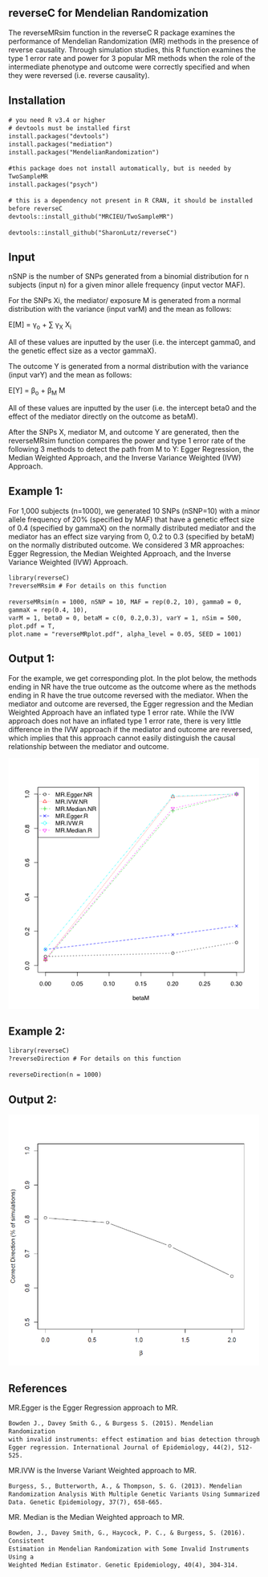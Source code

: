 
## reverseC for Mendelian Randomization
The reverseMRsim function in the reverseC R package examines the performance of Mendelian Randomization (MR) methods in the presence of reverse causality. Through simulation studies, this R function examines the type 1 error rate and power for 3 popular MR methods when the role of the intermediate phenotype and outcome were correctly specified and when they were reversed (i.e. reverse causality). 

## Installation
```
# you need R v3.4 or higher
# devtools must be installed first
install.packages("devtools") 
install.packages("mediation")
install.packages("MendelianRandomization") 

#this package does not install automatically, but is needed by TwoSampleMR
install.packages("psych")

# this is a dependency not present in R CRAN, it should be installed before reverseC
devtools::install_github("MRCIEU/TwoSampleMR") 

devtools::install_github("SharonLutz/reverseC")
```

## Input
nSNP is the number of SNPs generated from a binomial distribution for n subjects (input n) for a given minor allele frequency (input vector MAF).

For the SNPs Xi, the mediator/ exposure M is generated from a normal distribution with the variance (input varM) and the mean as follows:

E\[M\] = &gamma;<sub>o</sub> + &sum; &gamma;<sub>X</sub>  X<sub>i</sub> 

All of these values are inputted by the user (i.e. the intercept gamma0, and the genetic effect size as a vector gammaX).

The outcome Y is generated from a normal distribution with the variance (input varY) and the mean as follows:

E\[Y\] = &beta;<sub>o</sub> +  &beta;<sub>M</sub> M 

All of these values are inputted by the user (i.e. the intercept beta0 and the effect of the mediator directly on the outcome as betaM).

After the SNPs X, mediator M, and outcome Y are generated, then the reverseMRsim function compares the power and type 1 error rate of the following 3 methods to detect the path from M to Y: Egger Regression, the Median Weighted Approach, and the Inverse Variance Weighted (IVW) Approach.

## Example 1:
For 1,000 subjects (n=1000), we generated 10 SNPs (nSNP=10) with a minor allele frequency of 20% (specified by MAF) that have a genetic effect size of 0.4 (specified by gammaX) on the normally distributed mediator and the mediator has an effect size varying from 0, 0.2 to 0.3 (specified by betaM) on the normally distributed outcome. We considered 3 MR approaches: Egger Regression, the Median Weighted Approach, and the Inverse Variance Weighted (IVW) Approach.

```
library(reverseC)
?reverseMRsim # For details on this function

reverseMRsim(n = 1000, nSNP = 10, MAF = rep(0.2, 10), gamma0 = 0, gammaX = rep(0.4, 10), 
varM = 1, beta0 = 0, betaM = c(0, 0.2,0.3), varY = 1, nSim = 500, plot.pdf = T, 
plot.name = "reverseMRplot.pdf", alpha_level = 0.05, SEED = 1001)

```

## Output 1:
For the example, we get corresponding plot. In the plot below, the methods ending in NR have the true outcome as the outcome where as the methods ending in R have the true outcome reversed with the mediator. When the mediator and outcome are reversed, the Egger regression and the Median Weighted Approach have an inflated type 1 error rate. While the IVW approach does not have an inflated type 1 error rate, there is very little difference in the IVW approach if the mediator and outcome are reversed, which implies that this approach cannot easily distinguish the causal relationship between the mediator and outcome.


<img src="plots/reverseMRplot.png" width="500">

## Example 2:

```
library(reverseC)
?reverseDirection # For details on this function

reverseDirection(n = 1000)

```

## Output 2:
<img src="plots/reverseDirectionplot.png" width="500">



## References
MR.Egger is the Egger Regression approach to MR.<br/>
```
Bowden J., Davey Smith G., & Burgess S. (2015). Mendelian Randomization 
with invalid instruments: effect estimation and bias detection through 
Egger regression. International Journal of Epidemiology, 44(2), 512-525. 
```

MR.IVW is the Inverse Variant Weighted approach to MR.<br/>
```
Burgess, S., Butterworth, A., & Thompson, S. G. (2013). Mendelian 
Randomization Analysis With Multiple Genetic Variants Using Summarized 
Data. Genetic Epidemiology, 37(7), 658-665.
```

MR. Median is the Median Weighted approach to MR.<br/>
```
Bowden, J., Davey Smith, G., Haycock, P. C., & Burgess, S. (2016). Consistent 
Estimation in Mendelian Randomization with Some Invalid Instruments Using a 
Weighted Median Estimator. Genetic Epidemiology, 40(4), 304-314. 
```



